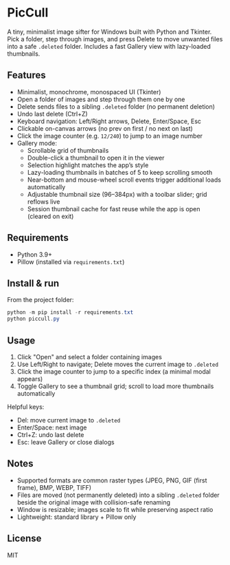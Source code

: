 # PicCull

A tiny, minimalist image sifter for Windows built with Python and Tkinter. Pick a folder, step through images, and press Delete to move unwanted files into a safe `.deleted` folder. Includes a fast Gallery view with lazy-loaded thumbnails.

## Features

- Minimalist, monochrome, monospaced UI (Tkinter)
- Open a folder of images and step through them one by one
- Delete sends files to a sibling `.deleted` folder (no permanent deletion)
- Undo last delete (Ctrl+Z)
- Keyboard navigation: Left/Right arrows, Delete, Enter/Space, Esc
- Clickable on-canvas arrows (no prev on first / no next on last)
- Click the image counter (e.g. `12/240`) to jump to an image number
- Gallery mode:
  - Scrollable grid of thumbnails
  - Double-click a thumbnail to open it in the viewer
  - Selection highlight matches the app’s style
  - Lazy-loading thumbnails in batches of 5 to keep scrolling smooth
  - Near-bottom and mouse-wheel scroll events trigger additional loads automatically
  - Adjustable thumbnail size (96–384px) with a toolbar slider; grid reflows live
  - Session thumbnail cache for fast reuse while the app is open (cleared on exit)

## Requirements

- Python 3.9+
- Pillow (installed via `requirements.txt`)

## Install & run

From the project folder:

```powershell
python -m pip install -r requirements.txt
python piccull.py
```

## Usage

1. Click "Open" and select a folder containing images
2. Use Left/Right to navigate; Delete moves the current image to `.deleted`
3. Click the image counter to jump to a specific index (a minimal modal appears)
4. Toggle Gallery to see a thumbnail grid; scroll to load more thumbnails automatically

Helpful keys:

- Del: move current image to `.deleted`
- Enter/Space: next image
- Ctrl+Z: undo last delete
- Esc: leave Gallery or close dialogs

## Notes

- Supported formats are common raster types (JPEG, PNG, GIF (first frame), BMP, WEBP, TIFF)
- Files are moved (not permanently deleted) into a sibling `.deleted` folder beside the original image with collision-safe renaming
- Window is resizable; images scale to fit while preserving aspect ratio
- Lightweight: standard library + Pillow only

## License

MIT
